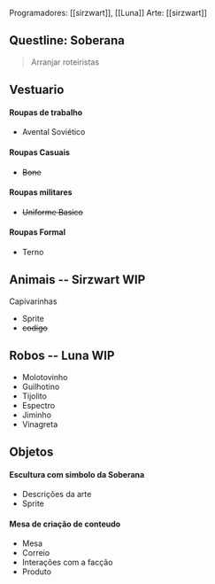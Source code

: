 Programadores: [[sirzwart]], [[Luna]]
Arte: [[sirzwart]]

## Questline: Soberana
>Arranjar roteiristas


## Vestuario
#### Roupas de trabalho
- Avental Soviético
#### Roupas Casuais
- ~~Bone~~
#### Roupas militares
- ~~Uniforme Basico~~
#### Roupas Formal
- Terno


## Animais -- Sirzwart WIP
Capivarinhas
- Sprite
- ~~codigo~~

## Robos -- Luna WIP
- Molotovinho
- Guilhotino
- Tijolito
- Espectro
- Jiminho
- Vinagreta


## Objetos
#### Escultura com simbolo da Soberana
- Descrições da arte
- Sprite

#### Mesa de criação de conteudo
- Mesa
- Correio
- Interações com a facção
- Produto